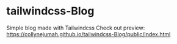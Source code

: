 # tailwindcss-Blog
Simple blog made with Tailwindcss
Check out preview: https://collynejumah.github.io/tailwindcss-Blog/public/index.html
